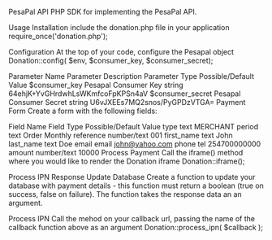 PesaPal API
PHP SDK for implementing the PesaPal API.

Usage
Installation
include the donation.php file in your application
require_once('donation.php');

Configuration
At the top of your code, configure the Pesapal object
Donation::config( $env, $consumer_key, $consumer_secret);

Parameter Name	Parameter Description	Parameter Type	Possible/Default Value
$consumer_key	Pesapal Consumer Key	string	64ehjK+YvGHrdwhLsWKmfcoFpKPSn4aV
$consumer_secret	Pesapal Consumer Secret	string	U6vJXEEs7MQ2snos/PyGPDzVTGA=
Payment Form
Create a form with the following fields:

Field Name	Field Type	Possible/Default Value
type	text	MERCHANT
period	text	Order Monthly
reference	number/text	001
first_name	text	John
last_name	text	Doe
email	email	john@yahoo.com
phone	tel	254700000000
amount	number/text	10000
Process Payment
Call the iframe() method where you would like to render the Donation iframe
Donation::iframe();

Process IPN Response
Update Database
Create a function to update your database with payment details - this function must return a boolean (true on success, false on failure). The function takes the response data an an argument.

Process IPN
Call the mehod on your callback url, passing the name of the callback function above as an argument
Donation::process_ipn( $callback );
